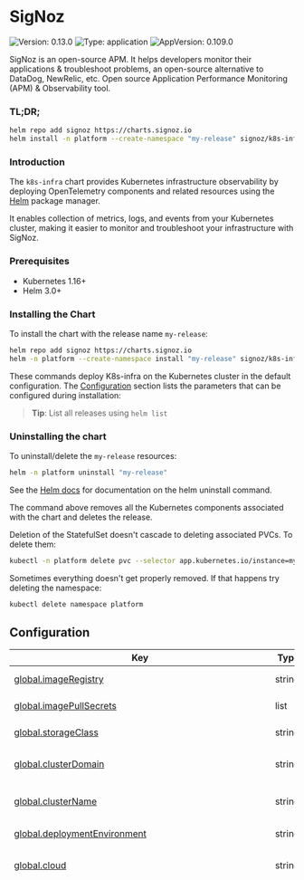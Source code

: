 
# SigNoz

![Version: 0.13.0](https://img.shields.io/badge/Version-0.13.0-informational?style=flat-square) ![Type: application](https://img.shields.io/badge/Type-application-informational?style=flat-square) ![AppVersion: 0.109.0](https://img.shields.io/badge/AppVersion-0.109.0-informational?style=flat-square)

SigNoz is an open-source APM. It helps developers monitor their applications & troubleshoot problems,
an open-source alternative to DataDog, NewRelic, etc. Open source Application Performance Monitoring (APM)
& Observability tool.

### TL;DR;

```sh
helm repo add signoz https://charts.signoz.io
helm install -n platform --create-namespace "my-release" signoz/k8s-infra
```

### Introduction

The `k8s-infra` chart provides Kubernetes infrastructure observability by deploying OpenTelemetry components and related resources using the [Helm](https://helm.sh) package manager.

It enables collection of metrics, logs, and events from your Kubernetes cluster, making it easier to monitor and troubleshoot your infrastructure with SigNoz.

### Prerequisites

- Kubernetes 1.16+
- Helm 3.0+

### Installing the Chart

To install the chart with the release name `my-release`:

```bash
helm repo add signoz https://charts.signoz.io
helm -n platform --create-namespace install "my-release" signoz/k8s-infra
```

These commands deploy K8s-infra on the Kubernetes cluster in the default configuration.
The [Configuration](#configuration) section lists the parameters that can be configured during installation:

> **Tip**: List all releases using `helm list`

### Uninstalling the chart

To uninstall/delete the `my-release` resources:

```bash
helm -n platform uninstall "my-release"
```

See the [Helm docs](https://helm.sh/docs/helm/helm_uninstall/) for documentation on the helm uninstall command.

The command above removes all the Kubernetes components associated
with the chart and deletes the release.

Deletion of the StatefulSet doesn't cascade to deleting associated PVCs. To delete them:

```bash
kubectl -n platform delete pvc --selector app.kubernetes.io/instance=my-release
```

Sometimes everything doesn't get properly removed. If that happens try deleting the namespace:

```bash
kubectl delete namespace platform
```

<h2> Configuration </h2>

<table height="400px" >
	<thead>
		<th>Key</th>
		<th>Type</th>
		<th>Default</th>
		<th>Description</th>
	</thead>
	<tbody>
		<tr>
			<td id="global--imageRegistry"><a href="./values.yaml#L4">global.imageRegistry</a></td>
			<td>string</td>
			<td>
				<div style="max-width: 300px;">
<pre lang="json">
null
</pre>
</div>
			</td>
			<td>Overrides the Docker registry globally for all images</td>
		</tr>
		<tr>
			<td id="global--imagePullSecrets"><a href="./values.yaml#L6">global.imagePullSecrets</a></td>
			<td>list</td>
			<td>
				<div style="max-width: 300px;">
<pre lang="json">
[]
</pre>
</div>
			</td>
			<td>Global Image Pull Secrets</td>
		</tr>
		<tr>
			<td id="global--storageClass"><a href="./values.yaml#L8">global.storageClass</a></td>
			<td>string</td>
			<td>
				<div style="max-width: 300px;">
<pre lang="json">
null
</pre>
</div>
			</td>
			<td>Overrides the storage class for all PVC with persistence enabled.</td>
		</tr>
		<tr>
			<td id="global--clusterDomain"><a href="./values.yaml#L11">global.clusterDomain</a></td>
			<td>string</td>
			<td>
				<div style="max-width: 300px;">
<pre lang="json">
"cluster.local"
</pre>
</div>
			</td>
			<td>Kubernetes cluster domain It is used only when components are installed in different namespace</td>
		</tr>
		<tr>
			<td id="global--clusterName"><a href="./values.yaml#L14">global.clusterName</a></td>
			<td>string</td>
			<td>
				<div style="max-width: 300px;">
<pre lang="json">
""
</pre>
</div>
			</td>
			<td>Kubernetes cluster name It is used to attached to telemetry data via resource detection processor</td>
		</tr>
		<tr>
			<td id="global--deploymentEnvironment"><a href="./values.yaml#L16">global.deploymentEnvironment</a></td>
			<td>string</td>
			<td>
				<div style="max-width: 300px;">
<pre lang="json">
""
</pre>
</div>
			</td>
			<td>Deployment environment to be attached to telemetry data</td>
		</tr>
		<tr>
			<td id="global--cloud"><a href="./values.yaml#L19">global.cloud</a></td>
			<td>string</td>
			<td>
				<div style="max-width: 300px;">
<pre lang="json">
"other"
</pre>
</div>
			</td>
			<td>Kubernetes cluster cloud provider along with distribution if any. example: `aws`, `azure`, `gcp`, `gcp/autogke`, `azure`, and `other`</td>
		</tr>
		<tr>
			<td id="nameOverride"><a href="./values.yaml#L22">nameOverride</a></td>
			<td>string</td>
			<td>
				<div style="max-width: 300px;">
<pre lang="json">
""
</pre>
</div>
			</td>
			<td>K8s infra chart name override</td>
		</tr>
		<tr>
			<td id="fullnameOverride"><a href="./values.yaml#L25">fullnameOverride</a></td>
			<td>string</td>
			<td>
				<div style="max-width: 300px;">
<pre lang="json">
""
</pre>
</div>
			</td>
			<td>K8s infra chart full name override</td>
		</tr>
		<tr>
			<td id="enabled"><a href="./values.yaml#L28">enabled</a></td>
			<td>bool</td>
			<td>
				<div style="max-width: 300px;">
<pre lang="json">
true
</pre>
</div>
			</td>
			<td>Whether to enable K8s infra chart</td>
		</tr>
		<tr>
			<td id="clusterName"><a href="./values.yaml#L31">clusterName</a></td>
			<td>string</td>
			<td>
				<div style="max-width: 300px;">
<pre lang="json">
""
</pre>
</div>
			</td>
			<td>Name of the K8s cluster. Used by OtelCollectors to attach in telemetry data.</td>
		</tr>
		<tr>
			<td id="otelCollectorEndpoint"><a href="./values.yaml#L38">otelCollectorEndpoint</a></td>
			<td>string</td>
			<td>
				<div style="max-width: 300px;">
<pre lang="json">
null
</pre>
</div>
			</td>
			<td>Endpoint/IP Address of the SigNoz or any other OpenTelemetry backend. Set it to `ingest.signoz.io:4317` for SigNoz SaaS.  If set to null and the chart is installed as dependency, it will attempt to autogenerate the endpoint of SigNoz OtelCollector.</td>
		</tr>
		<tr>
			<td id="otelInsecure"><a href="./values.yaml#L42">otelInsecure</a></td>
			<td>bool</td>
			<td>
				<div style="max-width: 300px;">
<pre lang="json">
true
</pre>
</div>
			</td>
			<td>Whether the OTLP endpoint is insecure. Set this to false, in case of secure OTLP endpoint.</td>
		</tr>
		<tr>
			<td id="insecureSkipVerify"><a href="./values.yaml#L45">insecureSkipVerify</a></td>
			<td>bool</td>
			<td>
				<div style="max-width: 300px;">
<pre lang="json">
false
</pre>
</div>
			</td>
			<td>Whether to skip verifying the certificate.</td>
		</tr>
		<tr>
			<td id="signozApiKey"><a href="./values.yaml#L48">signozApiKey</a></td>
			<td>string</td>
			<td>
				<div style="max-width: 300px;">
<pre lang="json">
""
</pre>
</div>
			</td>
			<td>API key of SigNoz SaaS</td>
		</tr>
		<tr>
			<td id="apiKeyExistingSecretName"><a href="./values.yaml#L50">apiKeyExistingSecretName</a></td>
			<td>string</td>
			<td>
				<div style="max-width: 300px;">
<pre lang="json">
""
</pre>
</div>
			</td>
			<td>Existing secret name to be used for API key.</td>
		</tr>
		<tr>
			<td id="apiKeyExistingSecretKey"><a href="./values.yaml#L52">apiKeyExistingSecretKey</a></td>
			<td>string</td>
			<td>
				<div style="max-width: 300px;">
<pre lang="json">
""
</pre>
</div>
			</td>
			<td>Existing secret key to be used for API key.</td>
		</tr>
		<tr>
			<td id="otelTlsSecrets--enabled"><a href="./values.yaml#L57">otelTlsSecrets.enabled</a></td>
			<td>bool</td>
			<td>
				<div style="max-width: 300px;">
<pre lang="json">
false
</pre>
</div>
			</td>
			<td>Whether to enable OpenTelemetry OTLP secrets</td>
		</tr>
		<tr>
			<td id="otelTlsSecrets--path"><a href="./values.yaml#L60">otelTlsSecrets.path</a></td>
			<td>string</td>
			<td>
				<div style="max-width: 300px;">
<pre lang="json">
"/secrets"
</pre>
</div>
			</td>
			<td>Path for the secrets volume</td>
		</tr>
		<tr>
			<td id="otelTlsSecrets--existingSecretName"><a href="./values.yaml#L64">otelTlsSecrets.existingSecretName</a></td>
			<td>string</td>
			<td>
				<div style="max-width: 300px;">
<pre lang="json">
null
</pre>
</div>
			</td>
			<td>Name of the existing secret with TLS certificate, key and CA to be used. Files in the secret must be named `cert.pem`, `key.pem` and `ca.pem`.</td>
		</tr>
		<tr>
			<td id="otelTlsSecrets--certificate"><a href="./values.yaml#L67">otelTlsSecrets.certificate</a></td>
			<td>string</td>
			<td>
				<div style="max-width: 300px;">
<pre lang="json">
"\u003cINCLUDE_CERTIFICATE_HERE\u003e\n"
</pre>
</div>
			</td>
			<td>TLS certificate to be included in the secret</td>
		</tr>
		<tr>
			<td id="otelTlsSecrets--key"><a href="./values.yaml#L71">otelTlsSecrets.key</a></td>
			<td>string</td>
			<td>
				<div style="max-width: 300px;">
<pre lang="json">
"\u003cINCLUDE_PRIVATE_KEY_HERE\u003e\n"
</pre>
</div>
			</td>
			<td>TLS private key to be included in the secret</td>
		</tr>
		<tr>
			<td id="otelTlsSecrets--ca"><a href="./values.yaml#L75">otelTlsSecrets.ca</a></td>
			<td>string</td>
			<td>
				<div style="max-width: 300px;">
<pre lang="json">
""
</pre>
</div>
			</td>
			<td>TLS certificate authority (CA) certificate to be included in the secret</td>
		</tr>
		<tr>
			<td id="namespace"><a href="./values.yaml#L79">namespace</a></td>
			<td>string</td>
			<td>
				<div style="max-width: 300px;">
<pre lang="json">
""
</pre>
</div>
			</td>
			<td>Which namespace to install k8s-infra components. By default installed to the namespace same as the chart.</td>
		</tr>
		<tr>
			<td id="presets"><a href="./values.yaml#L82">presets</a></td>
			<td>object</td>
			<td>
				<div style="max-width: 300px;">
<pre lang="json">
{
  "clusterMetrics": {
    "allocatableTypesToReport": [
      "cpu",
      "memory"
    ],
    "collectionInterval": "30s",
    "enabled": true,
    "metrics": {
      "k8s.node.condition": {
        "enabled": true
      },
      "k8s.pod.status_reason": {
        "enabled": true
      }
    },
    "nodeConditionsToReport": [
      "Ready",
      "MemoryPressure",
      "DiskPressure",
      "PIDPressure",
      "NetworkUnavailable"
    ],
    "resourceAttributes": {
      "container.runtime": {
        "enabled": true
      },
      "container.runtime.version": {
        "enabled": true
      },
      "k8s.container.status.last_terminated_reason": {
        "enabled": true
      },
      "k8s.kubelet.version": {
        "enabled": true
      },
      "k8s.pod.qos_class": {
        "enabled": true
      }
    }
  },
  "hostMetrics": {
    "collectionInterval": "30s",
    "enabled": true,
    "scrapers": {
      "cpu": {},
      "disk": {
        "exclude": {
          "devices": [
            "^ram\\d+$",
            "^zram\\d+$",
            "^loop\\d+$",
            "^fd\\d+$",
            "^hd[a-z]\\d+$",
            "^sd[a-z]\\d+$",
            "^vd[a-z]\\d+$",
            "^xvd[a-z]\\d+$",
            "^nvme\\d+n\\d+p\\d+$"
          ],
          "match_type": "regexp"
        }
      },
      "filesystem": {
        "exclude_fs_types": {
          "fs_types": [
            "autofs",
            "binfmt_misc",
            "bpf",
            "cgroup2?",
            "configfs",
            "debugfs",
            "devpts",
            "devtmpfs",
            "fusectl",
            "hugetlbfs",
            "iso9660",
            "mqueue",
            "nsfs",
            "overlay",
            "proc",
            "procfs",
            "pstore",
            "rpc_pipefs",
            "securityfs",
            "selinuxfs",
            "squashfs",
            "sysfs",
            "tracefs"
          ],
          "match_type": "strict"
        },
        "exclude_mount_points": {
          "match_type": "regexp",
          "mount_points": [
            "/dev/*",
            "/proc/*",
            "/sys/*",
            "/run/credentials/*",
            "/run/k3s/containerd/*",
            "/var/lib/docker/*",
            "/var/lib/containers/storage/*",
            "/var/lib/kubelet/*",
            "/snap/*"
          ]
        }
      },
      "load": {},
      "memory": {},
      "network": {
        "exclude": {
          "interfaces": [
            "^veth.*$",
            "^docker.*$",
            "^br-.*$",
            "^flannel.*$",
            "^cali.*$",
            "^cbr.*$",
            "^cni.*$",
            "^dummy.*$",
            "^tailscale.*$",
            "^lo$"
          ],
          "match_type": "regexp"
        }
      }
    }
  },
  "k8sEvents": {
    "authType": "serviceAccount",
    "enabled": true,
    "namespaces": []
  },
  "kubeletMetrics": {
    "authType": "serviceAccount",
    "collectionInterval": "30s",
    "enabled": true,
    "endpoint": "${env:K8S_HOST_IP}:10250",
    "extraMetadataLabels": [
      "container.id",
      "k8s.volume.type"
    ],
    "insecureSkipVerify": true,
    "metricGroups": [
      "container",
      "pod",
      "node",
      "volume"
    ],
    "metrics": {
      "container.cpu.usage": {
        "enabled": true
      },
      "container.uptime": {
        "enabled": true
      },
      "k8s.container.cpu_limit_utilization": {
        "enabled": true
      },
      "k8s.container.cpu_request_utilization": {
        "enabled": true
      },
      "k8s.container.memory_limit_utilization": {
        "enabled": true
      },
      "k8s.container.memory_request_utilization": {
        "enabled": true
      },
      "k8s.node.cpu.usage": {
        "enabled": true
      },
      "k8s.node.uptime": {
        "enabled": true
      },
      "k8s.pod.cpu.usage": {
        "enabled": true
      },
      "k8s.pod.cpu_limit_utilization": {
        "enabled": true
      },
      "k8s.pod.cpu_request_utilization": {
        "enabled": true
      },
      "k8s.pod.memory_limit_utilization": {
        "enabled": true
      },
      "k8s.pod.memory_request_utilization": {
        "enabled": true
      },
      "k8s.pod.uptime": {
        "enabled": true
      }
    }
  },
  "kubernetesAttributes": {
    "enabled": true,
    "extractAnnotations": [],
    "extractLabels": [],
    "extractMetadatas": [
      "k8s.namespace.name",
      "k8s.deployment.name",
      "k8s.statefulset.name",
      "k8s.daemonset.name",
      "k8s.cronjob.name",
      "k8s.job.name",
      "k8s.node.name",
      "k8s.node.uid",
      "k8s.pod.name",
      "k8s.pod.uid",
      "k8s.pod.start_time"
    ],
    "filter": {
      "node_from_env_var": "K8S_NODE_NAME"
    },
    "passthrough": false,
    "podAssociation": [
      {
        "sources": [
          {
            "from": "resource_attribute",
            "name": "k8s.pod.ip"
          }
        ]
      },
      {
        "sources": [
          {
            "from": "resource_attribute",
            "name": "k8s.pod.uid"
          }
        ]
      },
      {
        "sources": [
          {
            "from": "connection"
          }
        ]
      }
    ]
  },
  "loggingExporter": {
    "enabled": false,
    "samplingInitial": 2,
    "samplingThereafter": 500,
    "verbosity": "basic"
  },
  "logsCollection": {
    "blacklist": {
      "additionalExclude": [],
      "containers": [],
      "enabled": true,
      "namespaces": [
        "kube-system"
      ],
      "pods": [
        "hotrod",
        "locust"
      ],
      "signozLogs": true
    },
    "enabled": true,
    "include": [
      "/var/log/pods/*/*/*.log"
    ],
    "includeFileName": false,
    "includeFilePath": true,
    "operators": [
      {
        "id": "container-parser",
        "type": "container"
      }
    ],
    "startAt": "end",
    "whitelist": {
      "additionalInclude": [],
      "containers": [],
      "enabled": false,
      "namespaces": [],
      "pods": [],
      "signozLogs": true
    }
  },
  "otlpExporter": {
    "enabled": true
  },
  "prometheus": {
    "annotationsPrefix": "signoz.io",
    "enabled": false,
    "includeContainerName": false,
    "includePodLabel": false,
    "namespaceScoped": false,
    "namespaces": [],
    "scrapeInterval": "60s"
  },
  "resourceDetection": {
    "enabled": true,
    "envResourceAttributes": "",
    "override": false,
    "timeout": "2s"
  },
  "selfTelemetry": {
    "apiKeyExistingSecretKey": "",
    "apiKeyExistingSecretName": "",
    "endpoint": "",
    "insecure": true,
    "insecureSkipVerify": true,
    "logs": {
      "enabled": false
    },
    "metrics": {
      "enabled": false
    },
    "signozApiKey": "",
    "traces": {
      "enabled": false
    }
  }
}
</pre>
</div>
			</td>
			<td>Presets to easily set up OtelCollector configurations.</td>
		</tr>
		<tr>
			<td id="presets--selfTelemetry--signozApiKey"><a href="./values.yaml#L101">presets.selfTelemetry.signozApiKey</a></td>
			<td>string</td>
			<td>
				<div style="max-width: 300px;">
<pre lang="json">
""
</pre>
</div>
			</td>
			<td>API key of SigNoz SaaS</td>
		</tr>
		<tr>
			<td id="presets--selfTelemetry--apiKeyExistingSecretName"><a href="./values.yaml#L103">presets.selfTelemetry.apiKeyExistingSecretName</a></td>
			<td>string</td>
			<td>
				<div style="max-width: 300px;">
<pre lang="json">
""
</pre>
</div>
			</td>
			<td>Existing secret name to be used for API key.</td>
		</tr>
		<tr>
			<td id="presets--selfTelemetry--apiKeyExistingSecretKey"><a href="./values.yaml#L105">presets.selfTelemetry.apiKeyExistingSecretKey</a></td>
			<td>string</td>
			<td>
				<div style="max-width: 300px;">
<pre lang="json">
""
</pre>
</div>
			</td>
			<td>Existing secret key to be used for API key.</td>
		</tr>
		<tr>
			<td id="presets--kubernetesAttributes--passthrough"><a href="./values.yaml#L267">presets.kubernetesAttributes.passthrough</a></td>
			<td>bool</td>
			<td>
				<div style="max-width: 300px;">
<pre lang="json">
false
</pre>
</div>
			</td>
			<td>Whether to detect the IP address of agents and add it as an attribute to all telemetry resources. If set to true, Agents will not make any k8s API calls, do any discovery of pods or extract any metadata.</td>
		</tr>
		<tr>
			<td id="presets--kubernetesAttributes--filter"><a href="./values.yaml#L270">presets.kubernetesAttributes.filter</a></td>
			<td>object</td>
			<td>
				<div style="max-width: 300px;">
<pre lang="json">
{
  "node_from_env_var": "K8S_NODE_NAME"
}
</pre>
</div>
			</td>
			<td>Filters can be used to limit each OpenTelemetry agent to query pods based on specific selector to only dramatically reducing resource requirements for very large clusters.</td>
		</tr>
		<tr>
			<td id="presets--kubernetesAttributes--filter--node_from_env_var"><a href="./values.yaml#L272">presets.kubernetesAttributes.filter.node_from_env_var</a></td>
			<td>string</td>
			<td>
				<div style="max-width: 300px;">
<pre lang="json">
"K8S_NODE_NAME"
</pre>
</div>
			</td>
			<td>Restrict each OpenTelemetry agent to query pods running on the same node</td>
		</tr>
		<tr>
			<td id="presets--kubernetesAttributes--podAssociation"><a href="./values.yaml#L275">presets.kubernetesAttributes.podAssociation</a></td>
			<td>list</td>
			<td>
				<div style="max-width: 300px;">
<pre lang="json">
[
  {
    "sources": [
      {
        "from": "resource_attribute",
        "name": "k8s.pod.ip"
      }
    ]
  },
  {
    "sources": [
      {
        "from": "resource_attribute",
        "name": "k8s.pod.uid"
      }
    ]
  },
  {
    "sources": [
      {
        "from": "connection"
      }
    ]
  }
]
</pre>
</div>
			</td>
			<td>Pod Association section allows to define rules for tagging spans, metrics, and logs with Pod metadata.</td>
		</tr>
		<tr>
			<td id="presets--kubernetesAttributes--extractMetadatas"><a href="./values.yaml#L285">presets.kubernetesAttributes.extractMetadatas</a></td>
			<td>list</td>
			<td>
				<div style="max-width: 300px;">
<pre lang="json">
[
  "k8s.namespace.name",
  "k8s.deployment.name",
  "k8s.statefulset.name",
  "k8s.daemonset.name",
  "k8s.cronjob.name",
  "k8s.job.name",
  "k8s.node.name",
  "k8s.node.uid",
  "k8s.pod.name",
  "k8s.pod.uid",
  "k8s.pod.start_time"
]
</pre>
</div>
			</td>
			<td>Which pod/namespace metadata to extract from a list of default metadata fields.</td>
		</tr>
		<tr>
			<td id="presets--kubernetesAttributes--extractLabels"><a href="./values.yaml#L298">presets.kubernetesAttributes.extractLabels</a></td>
			<td>list</td>
			<td>
				<div style="max-width: 300px;">
<pre lang="json">
[]
</pre>
</div>
			</td>
			<td>Which labels to extract from a list of metadata fields.</td>
		</tr>
		<tr>
			<td id="presets--kubernetesAttributes--extractAnnotations"><a href="./values.yaml#L300">presets.kubernetesAttributes.extractAnnotations</a></td>
			<td>list</td>
			<td>
				<div style="max-width: 300px;">
<pre lang="json">
[]
</pre>
</div>
			</td>
			<td>Which annotations to extract from a list of metadata fields.</td>
		</tr>
		<tr>
			<td id="presets--prometheus--enabled"><a href="./values.yaml#L333">presets.prometheus.enabled</a></td>
			<td>bool</td>
			<td>
				<div style="max-width: 300px;">
<pre lang="json">
false
</pre>
</div>
			</td>
			<td>Whether to enable metrics scraping using pod annotation</td>
		</tr>
		<tr>
			<td id="presets--prometheus--annotationsPrefix"><a href="./values.yaml#L335">presets.prometheus.annotationsPrefix</a></td>
			<td>string</td>
			<td>
				<div style="max-width: 300px;">
<pre lang="json">
"signoz.io"
</pre>
</div>
			</td>
			<td>Prefix for the pod annotations to be used for metrics scraping</td>
		</tr>
		<tr>
			<td id="presets--prometheus--scrapeInterval"><a href="./values.yaml#L337">presets.prometheus.scrapeInterval</a></td>
			<td>string</td>
			<td>
				<div style="max-width: 300px;">
<pre lang="json">
"60s"
</pre>
</div>
			</td>
			<td>How often to scrape metrics</td>
		</tr>
		<tr>
			<td id="presets--prometheus--namespaceScoped"><a href="./values.yaml#L339">presets.prometheus.namespaceScoped</a></td>
			<td>bool</td>
			<td>
				<div style="max-width: 300px;">
<pre lang="json">
false
</pre>
</div>
			</td>
			<td>Whether to only scrape metrics from pods in the same namespace</td>
		</tr>
		<tr>
			<td id="presets--prometheus--namespaces"><a href="./values.yaml#L341">presets.prometheus.namespaces</a></td>
			<td>list</td>
			<td>
				<div style="max-width: 300px;">
<pre lang="json">
[]
</pre>
</div>
			</td>
			<td>If set, only scrape metrics from pods in the specified namespaces</td>
		</tr>
		<tr>
			<td id="presets--prometheus--includePodLabel"><a href="./values.yaml#L344">presets.prometheus.includePodLabel</a></td>
			<td>bool</td>
			<td>
				<div style="max-width: 300px;">
<pre lang="json">
false
</pre>
</div>
			</td>
			<td>This will include all pod labels in the metrics, could potentially cause performance issues with large number of pods with many labels</td>
		</tr>
		<tr>
			<td id="presets--prometheus--includeContainerName"><a href="./values.yaml#L348">presets.prometheus.includeContainerName</a></td>
			<td>bool</td>
			<td>
				<div style="max-width: 300px;">
<pre lang="json">
false
</pre>
</div>
			</td>
			<td>This is not recommended in case of multiple containers or init containers in a pod Since it will create multiple timeseries for the same pod metrics with different container names containers with `-init` suffix in the name will be ignored</td>
		</tr>
		<tr>
			<td id="presets--k8sEvents--namespaces"><a href="./values.yaml#L359">presets.k8sEvents.namespaces</a></td>
			<td>list</td>
			<td>
				<div style="max-width: 300px;">
<pre lang="json">
[]
</pre>
</div>
			</td>
			<td>List of namespaces to watch for events. all namespaces by default</td>
		</tr>
		<tr>
			<td id="otelAgent--enabled"><a href="./values.yaml#L363">otelAgent.enabled</a></td>
			<td>bool</td>
			<td>
				<div style="max-width: 300px;">
<pre lang="json">
true
</pre>
</div>
			</td>
			<td></td>
		</tr>
		<tr>
			<td id="otelAgent--name"><a href="./values.yaml#L364">otelAgent.name</a></td>
			<td>string</td>
			<td>
				<div style="max-width: 300px;">
<pre lang="json">
"otel-agent"
</pre>
</div>
			</td>
			<td></td>
		</tr>
		<tr>
			<td id="otelAgent--image--registry"><a href="./values.yaml#L366">otelAgent.image.registry</a></td>
			<td>string</td>
			<td>
				<div style="max-width: 300px;">
<pre lang="json">
"docker.io"
</pre>
</div>
			</td>
			<td></td>
		</tr>
		<tr>
			<td id="otelAgent--image--repository"><a href="./values.yaml#L367">otelAgent.image.repository</a></td>
			<td>string</td>
			<td>
				<div style="max-width: 300px;">
<pre lang="json">
"otel/opentelemetry-collector-contrib"
</pre>
</div>
			</td>
			<td></td>
		</tr>
		<tr>
			<td id="otelAgent--image--tag"><a href="./values.yaml#L368">otelAgent.image.tag</a></td>
			<td>string</td>
			<td>
				<div style="max-width: 300px;">
<pre lang="json">
"0.109.0"
</pre>
</div>
			</td>
			<td></td>
		</tr>
		<tr>
			<td id="otelAgent--image--pullPolicy"><a href="./values.yaml#L369">otelAgent.image.pullPolicy</a></td>
			<td>string</td>
			<td>
				<div style="max-width: 300px;">
<pre lang="json">
"IfNotPresent"
</pre>
</div>
			</td>
			<td></td>
		</tr>
		<tr>
			<td id="otelAgent--imagePullSecrets"><a href="./values.yaml#L373">otelAgent.imagePullSecrets</a></td>
			<td>list</td>
			<td>
				<div style="max-width: 300px;">
<pre lang="json">
[]
</pre>
</div>
			</td>
			<td>Image Registry Secret Names for OtelAgent. If global.imagePullSecrets is set as well, it will merged.</td>
		</tr>
		<tr>
			<td id="otelAgent--command--name"><a href="./values.yaml#L379">otelAgent.command.name</a></td>
			<td>string</td>
			<td>
				<div style="max-width: 300px;">
<pre lang="json">
"/otelcol-contrib"
</pre>
</div>
			</td>
			<td>OtelAgent command name</td>
		</tr>
		<tr>
			<td id="otelAgent--command--extraArgs"><a href="./values.yaml#L381">otelAgent.command.extraArgs</a></td>
			<td>list</td>
			<td>
				<div style="max-width: 300px;">
<pre lang="json">
[]
</pre>
</div>
			</td>
			<td>OtelAgent command extra arguments</td>
		</tr>
		<tr>
			<td id="otelAgent--configMap--create"><a href="./values.yaml#L385">otelAgent.configMap.create</a></td>
			<td>bool</td>
			<td>
				<div style="max-width: 300px;">
<pre lang="json">
true
</pre>
</div>
			</td>
			<td>Specifies whether a configMap should be created (true by default)</td>
		</tr>
		<tr>
			<td id="otelAgent--service--annotations"><a href="./values.yaml#L390">otelAgent.service.annotations</a></td>
			<td>object</td>
			<td>
				<div style="max-width: 300px;">
<pre lang="json">
{}
</pre>
</div>
			</td>
			<td>Annotations to use by service associated to OtelAgent</td>
		</tr>
		<tr>
			<td id="otelAgent--service--type"><a href="./values.yaml#L392">otelAgent.service.type</a></td>
			<td>string</td>
			<td>
				<div style="max-width: 300px;">
<pre lang="json">
"ClusterIP"
</pre>
</div>
			</td>
			<td>Service Type: LoadBalancer (allows external access) or NodePort (more secure, no extra cost)</td>
		</tr>
		<tr>
			<td id="otelAgent--service--internalTrafficPolicy"><a href="./values.yaml#L395">otelAgent.service.internalTrafficPolicy</a></td>
			<td>string</td>
			<td>
				<div style="max-width: 300px;">
<pre lang="json">
"Local"
</pre>
</div>
			</td>
			<td></td>
		</tr>
		<tr>
			<td id="otelAgent--serviceAccount--create"><a href="./values.yaml#L399">otelAgent.serviceAccount.create</a></td>
			<td>bool</td>
			<td>
				<div style="max-width: 300px;">
<pre lang="json">
true
</pre>
</div>
			</td>
			<td></td>
		</tr>
		<tr>
			<td id="otelAgent--serviceAccount--annotations"><a href="./values.yaml#L401">otelAgent.serviceAccount.annotations</a></td>
			<td>object</td>
			<td>
				<div style="max-width: 300px;">
<pre lang="json">
{}
</pre>
</div>
			</td>
			<td></td>
		</tr>
		<tr>
			<td id="otelAgent--serviceAccount--name"><a href="./values.yaml#L404">otelAgent.serviceAccount.name</a></td>
			<td>string</td>
			<td>
				<div style="max-width: 300px;">
<pre lang="json">
null
</pre>
</div>
			</td>
			<td></td>
		</tr>
		<tr>
			<td id="otelAgent--annotations"><a href="./values.yaml#L407">otelAgent.annotations</a></td>
			<td>object</td>
			<td>
				<div style="max-width: 300px;">
<pre lang="json">
{}
</pre>
</div>
			</td>
			<td>OtelAgent daemonset annotation.</td>
		</tr>
		<tr>
			<td id="otelAgent--podAnnotations"><a href="./values.yaml#L409">otelAgent.podAnnotations</a></td>
			<td>object</td>
			<td>
				<div style="max-width: 300px;">
<pre lang="json">
{}
</pre>
</div>
			</td>
			<td>OtelAgent pod(s) annotation.</td>
		</tr>
		<tr>
			<td id="otelAgent--additionalEnvs"><a href="./values.yaml#L415">otelAgent.additionalEnvs</a></td>
			<td>object</td>
			<td>
				<div style="max-width: 300px;">
<pre lang="json">
{}
</pre>
</div>
			</td>
			<td>Additional environments to set for OtelAgent</td>
		</tr>
		<tr>
			<td id="otelAgent--minReadySeconds"><a href="./values.yaml#L434">otelAgent.minReadySeconds</a></td>
			<td>int</td>
			<td>
				<div style="max-width: 300px;">
<pre lang="json">
5
</pre>
</div>
			</td>
			<td>Minimum number of seconds for which a newly created Pod should be ready without any of its containers crashing, for it to be considered available.</td>
		</tr>
		<tr>
			<td id="otelAgent--clusterRole--create"><a href="./values.yaml#L439">otelAgent.clusterRole.create</a></td>
			<td>bool</td>
			<td>
				<div style="max-width: 300px;">
<pre lang="json">
true
</pre>
</div>
			</td>
			<td>Specifies whether a clusterRole should be created</td>
		</tr>
		<tr>
			<td id="otelAgent--clusterRole--annotations"><a href="./values.yaml#L441">otelAgent.clusterRole.annotations</a></td>
			<td>object</td>
			<td>
				<div style="max-width: 300px;">
<pre lang="json">
{}
</pre>
</div>
			</td>
			<td>Annotations to add to the clusterRole</td>
		</tr>
		<tr>
			<td id="otelAgent--clusterRole--name"><a href="./values.yaml#L444">otelAgent.clusterRole.name</a></td>
			<td>string</td>
			<td>
				<div style="max-width: 300px;">
<pre lang="json">
""
</pre>
</div>
			</td>
			<td>The name of the clusterRole to use. If not set and create is true, a name is generated using the fullname template</td>
		</tr>
		<tr>
			<td id="otelAgent--clusterRole--rules"><a href="./values.yaml#L448">otelAgent.clusterRole.rules</a></td>
			<td>list</td>
			<td>
				<div style="max-width: 300px;">
<pre lang="">
See `values.yaml` for defaults
</pre>
</div>
			</td>
			<td>A set of rules as documented here. ref: https://kubernetes.io/docs/reference/access-authn-authz/rbac/</td>
		</tr>
		<tr>
			<td id="otelAgent--clusterRole--clusterRoleBinding--annotations"><a href="./values.yaml#L480">otelAgent.clusterRole.clusterRoleBinding.annotations</a></td>
			<td>object</td>
			<td>
				<div style="max-width: 300px;">
<pre lang="json">
{}
</pre>
</div>
			</td>
			<td></td>
		</tr>
		<tr>
			<td id="otelAgent--clusterRole--clusterRoleBinding--name"><a href="./values.yaml#L483">otelAgent.clusterRole.clusterRoleBinding.name</a></td>
			<td>string</td>
			<td>
				<div style="max-width: 300px;">
<pre lang="json">
""
</pre>
</div>
			</td>
			<td></td>
		</tr>
		<tr>
			<td id="otelAgent--ports--otlp--enabled"><a href="./values.yaml#L489">otelAgent.ports.otlp.enabled</a></td>
			<td>bool</td>
			<td>
				<div style="max-width: 300px;">
<pre lang="json">
true
</pre>
</div>
			</td>
			<td>Whether to enable service port for OTLP gRPC</td>
		</tr>
		<tr>
			<td id="otelAgent--ports--otlp--containerPort"><a href="./values.yaml#L491">otelAgent.ports.otlp.containerPort</a></td>
			<td>int</td>
			<td>
				<div style="max-width: 300px;">
<pre lang="json">
4317
</pre>
</div>
			</td>
			<td>Container port for OTLP gRPC</td>
		</tr>
		<tr>
			<td id="otelAgent--ports--otlp--servicePort"><a href="./values.yaml#L493">otelAgent.ports.otlp.servicePort</a></td>
			<td>int</td>
			<td>
				<div style="max-width: 300px;">
<pre lang="json">
4317
</pre>
</div>
			</td>
			<td>Service port for OTLP gRPC</td>
		</tr>
		<tr>
			<td id="otelAgent--ports--otlp--nodePort"><a href="./values.yaml#L495">otelAgent.ports.otlp.nodePort</a></td>
			<td>string</td>
			<td>
				<div style="max-width: 300px;">
<pre lang="json">
""
</pre>
</div>
			</td>
			<td>Node port for OTLP gRPC</td>
		</tr>
		<tr>
			<td id="otelAgent--ports--otlp--hostPort"><a href="./values.yaml#L497">otelAgent.ports.otlp.hostPort</a></td>
			<td>int</td>
			<td>
				<div style="max-width: 300px;">
<pre lang="json">
4317
</pre>
</div>
			</td>
			<td>Host port for OTLP gRPC</td>
		</tr>
		<tr>
			<td id="otelAgent--ports--otlp--protocol"><a href="./values.yaml#L499">otelAgent.ports.otlp.protocol</a></td>
			<td>string</td>
			<td>
				<div style="max-width: 300px;">
<pre lang="json">
"TCP"
</pre>
</div>
			</td>
			<td>Protocol to use for OTLP gRPC</td>
		</tr>
		<tr>
			<td id="otelAgent--ports--otlp-http--enabled"><a href="./values.yaml#L502">otelAgent.ports.otlp-http.enabled</a></td>
			<td>bool</td>
			<td>
				<div style="max-width: 300px;">
<pre lang="json">
true
</pre>
</div>
			</td>
			<td>Whether to enable service port for OTLP HTTP</td>
		</tr>
		<tr>
			<td id="otelAgent--ports--otlp-http--containerPort"><a href="./values.yaml#L504">otelAgent.ports.otlp-http.containerPort</a></td>
			<td>int</td>
			<td>
				<div style="max-width: 300px;">
<pre lang="json">
4318
</pre>
</div>
			</td>
			<td>Container port for OTLP HTTP</td>
		</tr>
		<tr>
			<td id="otelAgent--ports--otlp-http--servicePort"><a href="./values.yaml#L506">otelAgent.ports.otlp-http.servicePort</a></td>
			<td>int</td>
			<td>
				<div style="max-width: 300px;">
<pre lang="json">
4318
</pre>
</div>
			</td>
			<td>Service port for OTLP HTTP</td>
		</tr>
		<tr>
			<td id="otelAgent--ports--otlp-http--nodePort"><a href="./values.yaml#L508">otelAgent.ports.otlp-http.nodePort</a></td>
			<td>string</td>
			<td>
				<div style="max-width: 300px;">
<pre lang="json">
""
</pre>
</div>
			</td>
			<td>Node port for OTLP HTTP</td>
		</tr>
		<tr>
			<td id="otelAgent--ports--otlp-http--hostPort"><a href="./values.yaml#L510">otelAgent.ports.otlp-http.hostPort</a></td>
			<td>int</td>
			<td>
				<div style="max-width: 300px;">
<pre lang="json">
4318
</pre>
</div>
			</td>
			<td>Host port for OTLP HTTP</td>
		</tr>
		<tr>
			<td id="otelAgent--ports--otlp-http--protocol"><a href="./values.yaml#L512">otelAgent.ports.otlp-http.protocol</a></td>
			<td>string</td>
			<td>
				<div style="max-width: 300px;">
<pre lang="json">
"TCP"
</pre>
</div>
			</td>
			<td>Protocol to use for OTLP HTTP</td>
		</tr>
		<tr>
			<td id="otelAgent--ports--zipkin--enabled"><a href="./values.yaml#L515">otelAgent.ports.zipkin.enabled</a></td>
			<td>bool</td>
			<td>
				<div style="max-width: 300px;">
<pre lang="json">
false
</pre>
</div>
			</td>
			<td>Whether to enable service port for Zipkin</td>
		</tr>
		<tr>
			<td id="otelAgent--ports--zipkin--containerPort"><a href="./values.yaml#L517">otelAgent.ports.zipkin.containerPort</a></td>
			<td>int</td>
			<td>
				<div style="max-width: 300px;">
<pre lang="json">
9411
</pre>
</div>
			</td>
			<td>Container port for Zipkin</td>
		</tr>
		<tr>
			<td id="otelAgent--ports--zipkin--servicePort"><a href="./values.yaml#L519">otelAgent.ports.zipkin.servicePort</a></td>
			<td>int</td>
			<td>
				<div style="max-width: 300px;">
<pre lang="json">
9411
</pre>
</div>
			</td>
			<td>Service port for Zipkin</td>
		</tr>
		<tr>
			<td id="otelAgent--ports--zipkin--nodePort"><a href="./values.yaml#L521">otelAgent.ports.zipkin.nodePort</a></td>
			<td>string</td>
			<td>
				<div style="max-width: 300px;">
<pre lang="json">
""
</pre>
</div>
			</td>
			<td>Node port for Zipkin</td>
		</tr>
		<tr>
			<td id="otelAgent--ports--zipkin--hostPort"><a href="./values.yaml#L523">otelAgent.ports.zipkin.hostPort</a></td>
			<td>int</td>
			<td>
				<div style="max-width: 300px;">
<pre lang="json">
9411
</pre>
</div>
			</td>
			<td>Host port for Zipkin</td>
		</tr>
		<tr>
			<td id="otelAgent--ports--zipkin--protocol"><a href="./values.yaml#L525">otelAgent.ports.zipkin.protocol</a></td>
			<td>string</td>
			<td>
				<div style="max-width: 300px;">
<pre lang="json">
"TCP"
</pre>
</div>
			</td>
			<td>Protocol to use for Zipkin</td>
		</tr>
		<tr>
			<td id="otelAgent--ports--metrics--enabled"><a href="./values.yaml#L528">otelAgent.ports.metrics.enabled</a></td>
			<td>bool</td>
			<td>
				<div style="max-width: 300px;">
<pre lang="json">
true
</pre>
</div>
			</td>
			<td>Whether to enable service port for internal metrics</td>
		</tr>
		<tr>
			<td id="otelAgent--ports--metrics--containerPort"><a href="./values.yaml#L530">otelAgent.ports.metrics.containerPort</a></td>
			<td>int</td>
			<td>
				<div style="max-width: 300px;">
<pre lang="json">
8888
</pre>
</div>
			</td>
			<td>Container port for internal metrics</td>
		</tr>
		<tr>
			<td id="otelAgent--ports--metrics--servicePort"><a href="./values.yaml#L532">otelAgent.ports.metrics.servicePort</a></td>
			<td>int</td>
			<td>
				<div style="max-width: 300px;">
<pre lang="json">
8888
</pre>
</div>
			</td>
			<td>Service port for internal metrics</td>
		</tr>
		<tr>
			<td id="otelAgent--ports--metrics--nodePort"><a href="./values.yaml#L534">otelAgent.ports.metrics.nodePort</a></td>
			<td>string</td>
			<td>
				<div style="max-width: 300px;">
<pre lang="json">
""
</pre>
</div>
			</td>
			<td>Node port for internal metrics</td>
		</tr>
		<tr>
			<td id="otelAgent--ports--metrics--hostPort"><a href="./values.yaml#L536">otelAgent.ports.metrics.hostPort</a></td>
			<td>int</td>
			<td>
				<div style="max-width: 300px;">
<pre lang="json">
8888
</pre>
</div>
			</td>
			<td>Host port for internal metrics</td>
		</tr>
		<tr>
			<td id="otelAgent--ports--metrics--protocol"><a href="./values.yaml#L538">otelAgent.ports.metrics.protocol</a></td>
			<td>string</td>
			<td>
				<div style="max-width: 300px;">
<pre lang="json">
"TCP"
</pre>
</div>
			</td>
			<td>Protocol to use for internal metrics</td>
		</tr>
		<tr>
			<td id="otelAgent--ports--zpages--enabled"><a href="./values.yaml#L541">otelAgent.ports.zpages.enabled</a></td>
			<td>bool</td>
			<td>
				<div style="max-width: 300px;">
<pre lang="json">
false
</pre>
</div>
			</td>
			<td>Whether to enable service port for ZPages</td>
		</tr>
		<tr>
			<td id="otelAgent--ports--zpages--containerPort"><a href="./values.yaml#L543">otelAgent.ports.zpages.containerPort</a></td>
			<td>int</td>
			<td>
				<div style="max-width: 300px;">
<pre lang="json">
55679
</pre>
</div>
			</td>
			<td>Container port for Zpages</td>
		</tr>
		<tr>
			<td id="otelAgent--ports--zpages--servicePort"><a href="./values.yaml#L545">otelAgent.ports.zpages.servicePort</a></td>
			<td>int</td>
			<td>
				<div style="max-width: 300px;">
<pre lang="json">
55679
</pre>
</div>
			</td>
			<td>Service port for Zpages</td>
		</tr>
		<tr>
			<td id="otelAgent--ports--zpages--nodePort"><a href="./values.yaml#L547">otelAgent.ports.zpages.nodePort</a></td>
			<td>string</td>
			<td>
				<div style="max-width: 300px;">
<pre lang="json">
""
</pre>
</div>
			</td>
			<td>Node port for Zpages</td>
		</tr>
		<tr>
			<td id="otelAgent--ports--zpages--hostPort"><a href="./values.yaml#L549">otelAgent.ports.zpages.hostPort</a></td>
			<td>int</td>
			<td>
				<div style="max-width: 300px;">
<pre lang="json">
55679
</pre>
</div>
			</td>
			<td>Host port for Zpages</td>
		</tr>
		<tr>
			<td id="otelAgent--ports--zpages--protocol"><a href="./values.yaml#L551">otelAgent.ports.zpages.protocol</a></td>
			<td>string</td>
			<td>
				<div style="max-width: 300px;">
<pre lang="json">
"TCP"
</pre>
</div>
			</td>
			<td>Protocol to use for Zpages</td>
		</tr>
		<tr>
			<td id="otelAgent--ports--health-check--enabled"><a href="./values.yaml#L554">otelAgent.ports.health-check.enabled</a></td>
			<td>bool</td>
			<td>
				<div style="max-width: 300px;">
<pre lang="json">
true
</pre>
</div>
			</td>
			<td>Whether to enable service port for health check</td>
		</tr>
		<tr>
			<td id="otelAgent--ports--health-check--containerPort"><a href="./values.yaml#L556">otelAgent.ports.health-check.containerPort</a></td>
			<td>int</td>
			<td>
				<div style="max-width: 300px;">
<pre lang="json">
13133
</pre>
</div>
			</td>
			<td>Container port for health check</td>
		</tr>
		<tr>
			<td id="otelAgent--ports--health-check--servicePort"><a href="./values.yaml#L558">otelAgent.ports.health-check.servicePort</a></td>
			<td>int</td>
			<td>
				<div style="max-width: 300px;">
<pre lang="json">
13133
</pre>
</div>
			</td>
			<td>Service port for health check</td>
		</tr>
		<tr>
			<td id="otelAgent--ports--health-check--nodePort"><a href="./values.yaml#L560">otelAgent.ports.health-check.nodePort</a></td>
			<td>string</td>
			<td>
				<div style="max-width: 300px;">
<pre lang="json">
""
</pre>
</div>
			</td>
			<td>Node port for health check</td>
		</tr>
		<tr>
			<td id="otelAgent--ports--health-check--hostPort"><a href="./values.yaml#L562">otelAgent.ports.health-check.hostPort</a></td>
			<td>int</td>
			<td>
				<div style="max-width: 300px;">
<pre lang="json">
13133
</pre>
</div>
			</td>
			<td>Host port for health check</td>
		</tr>
		<tr>
			<td id="otelAgent--ports--health-check--protocol"><a href="./values.yaml#L564">otelAgent.ports.health-check.protocol</a></td>
			<td>string</td>
			<td>
				<div style="max-width: 300px;">
<pre lang="json">
"TCP"
</pre>
</div>
			</td>
			<td>Protocol to use for health check</td>
		</tr>
		<tr>
			<td id="otelAgent--ports--pprof--enabled"><a href="./values.yaml#L567">otelAgent.ports.pprof.enabled</a></td>
			<td>bool</td>
			<td>
				<div style="max-width: 300px;">
<pre lang="json">
false
</pre>
</div>
			</td>
			<td>Whether to enable service port for pprof</td>
		</tr>
		<tr>
			<td id="otelAgent--ports--pprof--containerPort"><a href="./values.yaml#L569">otelAgent.ports.pprof.containerPort</a></td>
			<td>int</td>
			<td>
				<div style="max-width: 300px;">
<pre lang="json">
1777
</pre>
</div>
			</td>
			<td>Container port for pprof</td>
		</tr>
		<tr>
			<td id="otelAgent--ports--pprof--servicePort"><a href="./values.yaml#L571">otelAgent.ports.pprof.servicePort</a></td>
			<td>int</td>
			<td>
				<div style="max-width: 300px;">
<pre lang="json">
1777
</pre>
</div>
			</td>
			<td>Service port for pprof</td>
		</tr>
		<tr>
			<td id="otelAgent--ports--pprof--nodePort"><a href="./values.yaml#L573">otelAgent.ports.pprof.nodePort</a></td>
			<td>string</td>
			<td>
				<div style="max-width: 300px;">
<pre lang="json">
""
</pre>
</div>
			</td>
			<td>Node port for pprof</td>
		</tr>
		<tr>
			<td id="otelAgent--ports--pprof--hostPort"><a href="./values.yaml#L575">otelAgent.ports.pprof.hostPort</a></td>
			<td>int</td>
			<td>
				<div style="max-width: 300px;">
<pre lang="json">
1777
</pre>
</div>
			</td>
			<td>Host port for pprof</td>
		</tr>
		<tr>
			<td id="otelAgent--ports--pprof--protocol"><a href="./values.yaml#L577">otelAgent.ports.pprof.protocol</a></td>
			<td>string</td>
			<td>
				<div style="max-width: 300px;">
<pre lang="json">
"TCP"
</pre>
</div>
			</td>
			<td>Protocol to use for pprof</td>
		</tr>
		<tr>
			<td id="otelAgent--livenessProbe"><a href="./values.yaml#L581">otelAgent.livenessProbe</a></td>
			<td>object</td>
			<td>
				<div style="max-width: 300px;">
<pre lang="json">
{
  "enabled": true,
  "failureThreshold": 6,
  "initialDelaySeconds": 10,
  "path": "/",
  "periodSeconds": 10,
  "port": 13133,
  "successThreshold": 1,
  "timeoutSeconds": 5
}
</pre>
</div>
			</td>
			<td>Configure liveness probe. ref: https://kubernetes.io/docs/tasks/configure-pod-container/configure-liveness-readiness-startup-probes/#define-a-liveness-command</td>
		</tr>
		<tr>
			<td id="otelAgent--readinessProbe"><a href="./values.yaml#L593">otelAgent.readinessProbe</a></td>
			<td>object</td>
			<td>
				<div style="max-width: 300px;">
<pre lang="json">
{
  "enabled": true,
  "failureThreshold": 6,
  "initialDelaySeconds": 10,
  "path": "/",
  "periodSeconds": 10,
  "port": 13133,
  "successThreshold": 1,
  "timeoutSeconds": 5
}
</pre>
</div>
			</td>
			<td>Configure readiness probe. ref: https://kubernetes.io/docs/tasks/configure-pod-container/configure-liveness-readiness-startup-probes/#define-readiness-probes</td>
		</tr>
		<tr>
			<td id="otelAgent--customLivenessProbe"><a href="./values.yaml#L604">otelAgent.customLivenessProbe</a></td>
			<td>object</td>
			<td>
				<div style="max-width: 300px;">
<pre lang="json">
{}
</pre>
</div>
			</td>
			<td>Custom liveness probe</td>
		</tr>
		<tr>
			<td id="otelAgent--customReadinessProbe"><a href="./values.yaml#L606">otelAgent.customReadinessProbe</a></td>
			<td>object</td>
			<td>
				<div style="max-width: 300px;">
<pre lang="json">
{}
</pre>
</div>
			</td>
			<td>Custom readiness probe</td>
		</tr>
		<tr>
			<td id="otelAgent--ingress--enabled"><a href="./values.yaml#L610">otelAgent.ingress.enabled</a></td>
			<td>bool</td>
			<td>
				<div style="max-width: 300px;">
<pre lang="json">
false
</pre>
</div>
			</td>
			<td>Enable ingress for OtelAgent</td>
		</tr>
		<tr>
			<td id="otelAgent--ingress--className"><a href="./values.yaml#L612">otelAgent.ingress.className</a></td>
			<td>string</td>
			<td>
				<div style="max-width: 300px;">
<pre lang="json">
""
</pre>
</div>
			</td>
			<td>Ingress Class Name to be used to identify ingress controllers</td>
		</tr>
		<tr>
			<td id="otelAgent--ingress--annotations"><a href="./values.yaml#L614">otelAgent.ingress.annotations</a></td>
			<td>object</td>
			<td>
				<div style="max-width: 300px;">
<pre lang="json">
{}
</pre>
</div>
			</td>
			<td>Annotations to OtelAgent Ingress</td>
		</tr>
		<tr>
			<td id="otelAgent--ingress--hosts"><a href="./values.yaml#L621">otelAgent.ingress.hosts</a></td>
			<td>list</td>
			<td>
				<div style="max-width: 300px;">
<pre lang="json">
[
  {
    "host": "otel-agent.domain.com",
    "paths": [
      {
        "path": "/",
        "pathType": "ImplementationSpecific",
        "port": 4317
      }
    ]
  }
]
</pre>
</div>
			</td>
			<td>OtelAgent Ingress Host names with their path details</td>
		</tr>
		<tr>
			<td id="otelAgent--ingress--tls"><a href="./values.yaml#L628">otelAgent.ingress.tls</a></td>
			<td>list</td>
			<td>
				<div style="max-width: 300px;">
<pre lang="json">
[]
</pre>
</div>
			</td>
			<td>OtelAgent Ingress TLS</td>
		</tr>
		<tr>
			<td id="otelAgent--resources"><a href="./values.yaml#L637">otelAgent.resources</a></td>
			<td>object</td>
			<td>
				<div style="max-width: 300px;">
<pre lang="">
See `values.yaml` for defaults
</pre>
</div>
			</td>
			<td>Configure resource requests and limits. Update according to your own use case as these values might not be suitable for your workload. ref: http://kubernetes.io/docs/user-guide/compute-resources/</td>
		</tr>
		<tr>
			<td id="otelAgent--priorityClassName"><a href="./values.yaml#L646">otelAgent.priorityClassName</a></td>
			<td>string</td>
			<td>
				<div style="max-width: 300px;">
<pre lang="json">
""
</pre>
</div>
			</td>
			<td>OtelAgent priority class name</td>
		</tr>
		<tr>
			<td id="otelAgent--nodeSelector"><a href="./values.yaml#L649">otelAgent.nodeSelector</a></td>
			<td>object</td>
			<td>
				<div style="max-width: 300px;">
<pre lang="json">
{}
</pre>
</div>
			</td>
			<td>OtelAgent node selector</td>
		</tr>
		<tr>
			<td id="otelAgent--tolerations"><a href="./values.yaml#L652">otelAgent.tolerations</a></td>
			<td>list</td>
			<td>
				<div style="max-width: 300px;">
<pre lang="json">
[
  {
    "operator": "Exists"
  }
]
</pre>
</div>
			</td>
			<td>Toleration labels for OtelAgent pod assignment</td>
		</tr>
		<tr>
			<td id="otelAgent--affinity"><a href="./values.yaml#L656">otelAgent.affinity</a></td>
			<td>object</td>
			<td>
				<div style="max-width: 300px;">
<pre lang="json">
{}
</pre>
</div>
			</td>
			<td>Affinity settings for OtelAgent pod</td>
		</tr>
		<tr>
			<td id="otelAgent--podSecurityContext"><a href="./values.yaml#L659">otelAgent.podSecurityContext</a></td>
			<td>object</td>
			<td>
				<div style="max-width: 300px;">
<pre lang="json">
{}
</pre>
</div>
			</td>
			<td>Pod-level security configuration</td>
		</tr>
		<tr>
			<td id="otelAgent--securityContext"><a href="./values.yaml#L663">otelAgent.securityContext</a></td>
			<td>object</td>
			<td>
				<div style="max-width: 300px;">
<pre lang="json">
{}
</pre>
</div>
			</td>
			<td>Container security configuration</td>
		</tr>
		<tr>
			<td id="otelAgent--config"><a href="./values.yaml#L673">otelAgent.config</a></td>
			<td>object</td>
			<td>
				<div style="max-width: 300px;">
<pre lang="">
See `values.yaml` for defaults
</pre>
</div>
			</td>
			<td>Configurations for OtelAgent</td>
		</tr>
		<tr>
			<td id="otelAgent--extraVolumes"><a href="./values.yaml#L722">otelAgent.extraVolumes</a></td>
			<td>list</td>
			<td>
				<div style="max-width: 300px;">
<pre lang="json">
[]
</pre>
</div>
			</td>
			<td>Additional volumes for otelAgent</td>
		</tr>
		<tr>
			<td id="otelAgent--extraVolumeMounts"><a href="./values.yaml#L731">otelAgent.extraVolumeMounts</a></td>
			<td>list</td>
			<td>
				<div style="max-width: 300px;">
<pre lang="json">
[]
</pre>
</div>
			</td>
			<td>Additional volume mounts for otelAgent</td>
		</tr>
		<tr>
			<td id="otelDeployment--enabled"><a href="./values.yaml#L740">otelDeployment.enabled</a></td>
			<td>bool</td>
			<td>
				<div style="max-width: 300px;">
<pre lang="json">
true
</pre>
</div>
			</td>
			<td></td>
		</tr>
		<tr>
			<td id="otelDeployment--name"><a href="./values.yaml#L741">otelDeployment.name</a></td>
			<td>string</td>
			<td>
				<div style="max-width: 300px;">
<pre lang="json">
"otel-deployment"
</pre>
</div>
			</td>
			<td></td>
		</tr>
		<tr>
			<td id="otelDeployment--image--registry"><a href="./values.yaml#L743">otelDeployment.image.registry</a></td>
			<td>string</td>
			<td>
				<div style="max-width: 300px;">
<pre lang="json">
"docker.io"
</pre>
</div>
			</td>
			<td></td>
		</tr>
		<tr>
			<td id="otelDeployment--image--repository"><a href="./values.yaml#L744">otelDeployment.image.repository</a></td>
			<td>string</td>
			<td>
				<div style="max-width: 300px;">
<pre lang="json">
"otel/opentelemetry-collector-contrib"
</pre>
</div>
			</td>
			<td></td>
		</tr>
		<tr>
			<td id="otelDeployment--image--tag"><a href="./values.yaml#L745">otelDeployment.image.tag</a></td>
			<td>string</td>
			<td>
				<div style="max-width: 300px;">
<pre lang="json">
"0.109.0"
</pre>
</div>
			</td>
			<td></td>
		</tr>
		<tr>
			<td id="otelDeployment--image--pullPolicy"><a href="./values.yaml#L746">otelDeployment.image.pullPolicy</a></td>
			<td>string</td>
			<td>
				<div style="max-width: 300px;">
<pre lang="json">
"IfNotPresent"
</pre>
</div>
			</td>
			<td></td>
		</tr>
		<tr>
			<td id="otelDeployment--imagePullSecrets"><a href="./values.yaml#L750">otelDeployment.imagePullSecrets</a></td>
			<td>list</td>
			<td>
				<div style="max-width: 300px;">
<pre lang="json">
[]
</pre>
</div>
			</td>
			<td>Image Registry Secret Names for OtelDeployment. If global.imagePullSecrets is set as well, it will merged.</td>
		</tr>
		<tr>
			<td id="otelDeployment--command--name"><a href="./values.yaml#L756">otelDeployment.command.name</a></td>
			<td>string</td>
			<td>
				<div style="max-width: 300px;">
<pre lang="json">
"/otelcol-contrib"
</pre>
</div>
			</td>
			<td>OtelDeployment command name</td>
		</tr>
		<tr>
			<td id="otelDeployment--command--extraArgs"><a href="./values.yaml#L758">otelDeployment.command.extraArgs</a></td>
			<td>list</td>
			<td>
				<div style="max-width: 300px;">
<pre lang="json">
[]
</pre>
</div>
			</td>
			<td>OtelDeployment command extra arguments</td>
		</tr>
		<tr>
			<td id="otelDeployment--configMap--create"><a href="./values.yaml#L762">otelDeployment.configMap.create</a></td>
			<td>bool</td>
			<td>
				<div style="max-width: 300px;">
<pre lang="json">
true
</pre>
</div>
			</td>
			<td>Specifies whether a configMap should be created (true by default)</td>
		</tr>
		<tr>
			<td id="otelDeployment--service--annotations"><a href="./values.yaml#L767">otelDeployment.service.annotations</a></td>
			<td>object</td>
			<td>
				<div style="max-width: 300px;">
<pre lang="json">
{}
</pre>
</div>
			</td>
			<td>Annotations to use by service associated to OtelDeployment</td>
		</tr>
		<tr>
			<td id="otelDeployment--service--type"><a href="./values.yaml#L769">otelDeployment.service.type</a></td>
			<td>string</td>
			<td>
				<div style="max-width: 300px;">
<pre lang="json">
"ClusterIP"
</pre>
</div>
			</td>
			<td>Service Type: LoadBalancer (allows external access) or NodePort (more secure, no extra cost)</td>
		</tr>
		<tr>
			<td id="otelDeployment--serviceAccount--create"><a href="./values.yaml#L773">otelDeployment.serviceAccount.create</a></td>
			<td>bool</td>
			<td>
				<div style="max-width: 300px;">
<pre lang="json">
true
</pre>
</div>
			</td>
			<td></td>
		</tr>
		<tr>
			<td id="otelDeployment--serviceAccount--annotations"><a href="./values.yaml#L775">otelDeployment.serviceAccount.annotations</a></td>
			<td>object</td>
			<td>
				<div style="max-width: 300px;">
<pre lang="json">
{}
</pre>
</div>
			</td>
			<td></td>
		</tr>
		<tr>
			<td id="otelDeployment--serviceAccount--name"><a href="./values.yaml#L778">otelDeployment.serviceAccount.name</a></td>
			<td>string</td>
			<td>
				<div style="max-width: 300px;">
<pre lang="json">
null
</pre>
</div>
			</td>
			<td></td>
		</tr>
		<tr>
			<td id="otelDeployment--annotations"><a href="./values.yaml#L781">otelDeployment.annotations</a></td>
			<td>object</td>
			<td>
				<div style="max-width: 300px;">
<pre lang="json">
{}
</pre>
</div>
			</td>
			<td>OtelDeployment deployment annotation.</td>
		</tr>
		<tr>
			<td id="otelDeployment--podAnnotations"><a href="./values.yaml#L783">otelDeployment.podAnnotations</a></td>
			<td>object</td>
			<td>
				<div style="max-width: 300px;">
<pre lang="json">
{}
</pre>
</div>
			</td>
			<td>OtelDeployment pod(s) annotation.</td>
		</tr>
		<tr>
			<td id="otelDeployment--additionalEnvs"><a href="./values.yaml#L789">otelDeployment.additionalEnvs</a></td>
			<td>object</td>
			<td>
				<div style="max-width: 300px;">
<pre lang="json">
{}
</pre>
</div>
			</td>
			<td>Additional environments to set for OtelDeployment</td>
		</tr>
		<tr>
			<td id="otelDeployment--podSecurityContext"><a href="./values.yaml#L807">otelDeployment.podSecurityContext</a></td>
			<td>object</td>
			<td>
				<div style="max-width: 300px;">
<pre lang="json">
{}
</pre>
</div>
			</td>
			<td>Pod-level security configuration</td>
		</tr>
		<tr>
			<td id="otelDeployment--securityContext"><a href="./values.yaml#L811">otelDeployment.securityContext</a></td>
			<td>object</td>
			<td>
				<div style="max-width: 300px;">
<pre lang="json">
{}
</pre>
</div>
			</td>
			<td>Container security configuration</td>
		</tr>
		<tr>
			<td id="otelDeployment--minReadySeconds"><a href="./values.yaml#L821">otelDeployment.minReadySeconds</a></td>
			<td>int</td>
			<td>
				<div style="max-width: 300px;">
<pre lang="json">
5
</pre>
</div>
			</td>
			<td>Minimum number of seconds for which a newly created Pod should be ready without any of its containers crashing, for it to be considered available.</td>
		</tr>
		<tr>
			<td id="otelDeployment--progressDeadlineSeconds"><a href="./values.yaml#L825">otelDeployment.progressDeadlineSeconds</a></td>
			<td>int</td>
			<td>
				<div style="max-width: 300px;">
<pre lang="json">
120
</pre>
</div>
			</td>
			<td>Number of seconds to wait for the OtelDeployment to progress before the system reports back that the OtelDeployment has failed.</td>
		</tr>
		<tr>
			<td id="otelDeployment--ports--metrics--enabled"><a href="./values.yaml#L831">otelDeployment.ports.metrics.enabled</a></td>
			<td>bool</td>
			<td>
				<div style="max-width: 300px;">
<pre lang="json">
false
</pre>
</div>
			</td>
			<td>Whether to enable service port for internal metrics</td>
		</tr>
		<tr>
			<td id="otelDeployment--ports--metrics--containerPort"><a href="./values.yaml#L833">otelDeployment.ports.metrics.containerPort</a></td>
			<td>int</td>
			<td>
				<div style="max-width: 300px;">
<pre lang="json">
8888
</pre>
</div>
			</td>
			<td>Container port for internal metrics</td>
		</tr>
		<tr>
			<td id="otelDeployment--ports--metrics--servicePort"><a href="./values.yaml#L835">otelDeployment.ports.metrics.servicePort</a></td>
			<td>int</td>
			<td>
				<div style="max-width: 300px;">
<pre lang="json">
8888
</pre>
</div>
			</td>
			<td>Service port for internal metrics</td>
		</tr>
		<tr>
			<td id="otelDeployment--ports--metrics--nodePort"><a href="./values.yaml#L837">otelDeployment.ports.metrics.nodePort</a></td>
			<td>string</td>
			<td>
				<div style="max-width: 300px;">
<pre lang="json">
""
</pre>
</div>
			</td>
			<td>Node port for internal metrics</td>
		</tr>
		<tr>
			<td id="otelDeployment--ports--metrics--protocol"><a href="./values.yaml#L839">otelDeployment.ports.metrics.protocol</a></td>
			<td>string</td>
			<td>
				<div style="max-width: 300px;">
<pre lang="json">
"TCP"
</pre>
</div>
			</td>
			<td>Protocol to use for internal metrics</td>
		</tr>
		<tr>
			<td id="otelDeployment--ports--zpages--enabled"><a href="./values.yaml#L842">otelDeployment.ports.zpages.enabled</a></td>
			<td>bool</td>
			<td>
				<div style="max-width: 300px;">
<pre lang="json">
false
</pre>
</div>
			</td>
			<td>Whether to enable service port for ZPages</td>
		</tr>
		<tr>
			<td id="otelDeployment--ports--zpages--containerPort"><a href="./values.yaml#L844">otelDeployment.ports.zpages.containerPort</a></td>
			<td>int</td>
			<td>
				<div style="max-width: 300px;">
<pre lang="json">
55679
</pre>
</div>
			</td>
			<td>Container port for Zpages</td>
		</tr>
		<tr>
			<td id="otelDeployment--ports--zpages--servicePort"><a href="./values.yaml#L846">otelDeployment.ports.zpages.servicePort</a></td>
			<td>int</td>
			<td>
				<div style="max-width: 300px;">
<pre lang="json">
55679
</pre>
</div>
			</td>
			<td>Service port for Zpages</td>
		</tr>
		<tr>
			<td id="otelDeployment--ports--zpages--nodePort"><a href="./values.yaml#L848">otelDeployment.ports.zpages.nodePort</a></td>
			<td>string</td>
			<td>
				<div style="max-width: 300px;">
<pre lang="json">
""
</pre>
</div>
			</td>
			<td>Node port for Zpages</td>
		</tr>
		<tr>
			<td id="otelDeployment--ports--zpages--protocol"><a href="./values.yaml#L850">otelDeployment.ports.zpages.protocol</a></td>
			<td>string</td>
			<td>
				<div style="max-width: 300px;">
<pre lang="json">
"TCP"
</pre>
</div>
			</td>
			<td>Protocol to use for Zpages</td>
		</tr>
		<tr>
			<td id="otelDeployment--ports--health-check--enabled"><a href="./values.yaml#L853">otelDeployment.ports.health-check.enabled</a></td>
			<td>bool</td>
			<td>
				<div style="max-width: 300px;">
<pre lang="json">
true
</pre>
</div>
			</td>
			<td>Whether to enable service port for health check</td>
		</tr>
		<tr>
			<td id="otelDeployment--ports--health-check--containerPort"><a href="./values.yaml#L855">otelDeployment.ports.health-check.containerPort</a></td>
			<td>int</td>
			<td>
				<div style="max-width: 300px;">
<pre lang="json">
13133
</pre>
</div>
			</td>
			<td>Container port for health check</td>
		</tr>
		<tr>
			<td id="otelDeployment--ports--health-check--servicePort"><a href="./values.yaml#L857">otelDeployment.ports.health-check.servicePort</a></td>
			<td>int</td>
			<td>
				<div style="max-width: 300px;">
<pre lang="json">
13133
</pre>
</div>
			</td>
			<td>Service port for health check</td>
		</tr>
		<tr>
			<td id="otelDeployment--ports--health-check--nodePort"><a href="./values.yaml#L859">otelDeployment.ports.health-check.nodePort</a></td>
			<td>string</td>
			<td>
				<div style="max-width: 300px;">
<pre lang="json">
""
</pre>
</div>
			</td>
			<td>Node port for health check</td>
		</tr>
		<tr>
			<td id="otelDeployment--ports--health-check--protocol"><a href="./values.yaml#L861">otelDeployment.ports.health-check.protocol</a></td>
			<td>string</td>
			<td>
				<div style="max-width: 300px;">
<pre lang="json">
"TCP"
</pre>
</div>
			</td>
			<td>Protocol to use for health check</td>
		</tr>
		<tr>
			<td id="otelDeployment--ports--pprof--enabled"><a href="./values.yaml#L864">otelDeployment.ports.pprof.enabled</a></td>
			<td>bool</td>
			<td>
				<div style="max-width: 300px;">
<pre lang="json">
false
</pre>
</div>
			</td>
			<td>Whether to enable service port for pprof</td>
		</tr>
		<tr>
			<td id="otelDeployment--ports--pprof--containerPort"><a href="./values.yaml#L866">otelDeployment.ports.pprof.containerPort</a></td>
			<td>int</td>
			<td>
				<div style="max-width: 300px;">
<pre lang="json">
1777
</pre>
</div>
			</td>
			<td>Container port for pprof</td>
		</tr>
		<tr>
			<td id="otelDeployment--ports--pprof--servicePort"><a href="./values.yaml#L868">otelDeployment.ports.pprof.servicePort</a></td>
			<td>int</td>
			<td>
				<div style="max-width: 300px;">
<pre lang="json">
1777
</pre>
</div>
			</td>
			<td>Service port for pprof</td>
		</tr>
		<tr>
			<td id="otelDeployment--ports--pprof--nodePort"><a href="./values.yaml#L870">otelDeployment.ports.pprof.nodePort</a></td>
			<td>string</td>
			<td>
				<div style="max-width: 300px;">
<pre lang="json">
""
</pre>
</div>
			</td>
			<td>Node port for pprof</td>
		</tr>
		<tr>
			<td id="otelDeployment--ports--pprof--protocol"><a href="./values.yaml#L872">otelDeployment.ports.pprof.protocol</a></td>
			<td>string</td>
			<td>
				<div style="max-width: 300px;">
<pre lang="json">
"TCP"
</pre>
</div>
			</td>
			<td>Protocol to use for pprof</td>
		</tr>
		<tr>
			<td id="otelDeployment--livenessProbe"><a href="./values.yaml#L876">otelDeployment.livenessProbe</a></td>
			<td>object</td>
			<td>
				<div style="max-width: 300px;">
<pre lang="json">
{
  "enabled": true,
  "failureThreshold": 6,
  "initialDelaySeconds": 10,
  "path": "/",
  "periodSeconds": 10,
  "port": 13133,
  "successThreshold": 1,
  "timeoutSeconds": 5
}
</pre>
</div>
			</td>
			<td>Configure liveness probe. ref: https://kubernetes.io/docs/tasks/configure-pod-container/configure-liveness-readiness-startup-probes/#define-a-liveness-command</td>
		</tr>
		<tr>
			<td id="otelDeployment--readinessProbe"><a href="./values.yaml#L888">otelDeployment.readinessProbe</a></td>
			<td>object</td>
			<td>
				<div style="max-width: 300px;">
<pre lang="json">
{
  "enabled": true,
  "failureThreshold": 6,
  "initialDelaySeconds": 10,
  "path": "/",
  "periodSeconds": 10,
  "port": 13133,
  "successThreshold": 1,
  "timeoutSeconds": 5
}
</pre>
</div>
			</td>
			<td>Configure readiness probe. ref: https://kubernetes.io/docs/tasks/configure-pod-container/configure-liveness-readiness-startup-probes/#define-readiness-probes</td>
		</tr>
		<tr>
			<td id="otelDeployment--customLivenessProbe"><a href="./values.yaml#L899">otelDeployment.customLivenessProbe</a></td>
			<td>object</td>
			<td>
				<div style="max-width: 300px;">
<pre lang="json">
{}
</pre>
</div>
			</td>
			<td>Custom liveness probe</td>
		</tr>
		<tr>
			<td id="otelDeployment--customReadinessProbe"><a href="./values.yaml#L902">otelDeployment.customReadinessProbe</a></td>
			<td>object</td>
			<td>
				<div style="max-width: 300px;">
<pre lang="json">
{}
</pre>
</div>
			</td>
			<td>Custom readiness probe</td>
		</tr>
		<tr>
			<td id="otelDeployment--ingress--enabled"><a href="./values.yaml#L906">otelDeployment.ingress.enabled</a></td>
			<td>bool</td>
			<td>
				<div style="max-width: 300px;">
<pre lang="json">
false
</pre>
</div>
			</td>
			<td>Enable ingress for OtelDeployment</td>
		</tr>
		<tr>
			<td id="otelDeployment--ingress--className"><a href="./values.yaml#L908">otelDeployment.ingress.className</a></td>
			<td>string</td>
			<td>
				<div style="max-width: 300px;">
<pre lang="json">
""
</pre>
</div>
			</td>
			<td>Ingress Class Name to be used to identify ingress controllers</td>
		</tr>
		<tr>
			<td id="otelDeployment--ingress--annotations"><a href="./values.yaml#L910">otelDeployment.ingress.annotations</a></td>
			<td>object</td>
			<td>
				<div style="max-width: 300px;">
<pre lang="json">
{}
</pre>
</div>
			</td>
			<td>Annotations to OtelDeployment Ingress</td>
		</tr>
		<tr>
			<td id="otelDeployment--ingress--hosts"><a href="./values.yaml#L917">otelDeployment.ingress.hosts</a></td>
			<td>list</td>
			<td>
				<div style="max-width: 300px;">
<pre lang="json">
[
  {
    "host": "otel-deployment.domain.com",
    "paths": [
      {
        "path": "/",
        "pathType": "ImplementationSpecific",
        "port": 13133
      }
    ]
  }
]
</pre>
</div>
			</td>
			<td>OtelDeployment Ingress Host names with their path details</td>
		</tr>
		<tr>
			<td id="otelDeployment--ingress--tls"><a href="./values.yaml#L924">otelDeployment.ingress.tls</a></td>
			<td>list</td>
			<td>
				<div style="max-width: 300px;">
<pre lang="json">
[]
</pre>
</div>
			</td>
			<td>OtelDeployment Ingress TLS</td>
		</tr>
		<tr>
			<td id="otelDeployment--resources"><a href="./values.yaml#L933">otelDeployment.resources</a></td>
			<td>object</td>
			<td>
				<div style="max-width: 300px;">
<pre lang="">
See `values.yaml` for defaults
</pre>
</div>
			</td>
			<td>Configure resource requests and limits. Update according to your own use case as these values might not be suitable for your workload. ref: http://kubernetes.io/docs/user-guide/compute-resources/</td>
		</tr>
		<tr>
			<td id="otelDeployment--priorityClassName"><a href="./values.yaml#L942">otelDeployment.priorityClassName</a></td>
			<td>string</td>
			<td>
				<div style="max-width: 300px;">
<pre lang="json">
""
</pre>
</div>
			</td>
			<td>OtelDeployment priority class name</td>
		</tr>
		<tr>
			<td id="otelDeployment--nodeSelector"><a href="./values.yaml#L945">otelDeployment.nodeSelector</a></td>
			<td>object</td>
			<td>
				<div style="max-width: 300px;">
<pre lang="json">
{}
</pre>
</div>
			</td>
			<td>OtelDeployment node selector</td>
		</tr>
		<tr>
			<td id="otelDeployment--tolerations"><a href="./values.yaml#L948">otelDeployment.tolerations</a></td>
			<td>list</td>
			<td>
				<div style="max-width: 300px;">
<pre lang="json">
[]
</pre>
</div>
			</td>
			<td>Toleration labels for OtelDeployment pod assignment</td>
		</tr>
		<tr>
			<td id="otelDeployment--affinity"><a href="./values.yaml#L951">otelDeployment.affinity</a></td>
			<td>object</td>
			<td>
				<div style="max-width: 300px;">
<pre lang="json">
{}
</pre>
</div>
			</td>
			<td>Affinity settings for OtelDeployment pod</td>
		</tr>
		<tr>
			<td id="otelDeployment--topologySpreadConstraints"><a href="./values.yaml#L954">otelDeployment.topologySpreadConstraints</a></td>
			<td>list</td>
			<td>
				<div style="max-width: 300px;">
<pre lang="json">
[]
</pre>
</div>
			</td>
			<td>TopologySpreadConstraints describes how OtelDeployment pods ought to spread</td>
		</tr>
		<tr>
			<td id="otelDeployment--clusterRole--create"><a href="./values.yaml#L959">otelDeployment.clusterRole.create</a></td>
			<td>bool</td>
			<td>
				<div style="max-width: 300px;">
<pre lang="json">
true
</pre>
</div>
			</td>
			<td>Specifies whether a clusterRole should be created</td>
		</tr>
		<tr>
			<td id="otelDeployment--clusterRole--annotations"><a href="./values.yaml#L961">otelDeployment.clusterRole.annotations</a></td>
			<td>object</td>
			<td>
				<div style="max-width: 300px;">
<pre lang="json">
{}
</pre>
</div>
			</td>
			<td>Annotations to add to the clusterRole</td>
		</tr>
		<tr>
			<td id="otelDeployment--clusterRole--name"><a href="./values.yaml#L964">otelDeployment.clusterRole.name</a></td>
			<td>string</td>
			<td>
				<div style="max-width: 300px;">
<pre lang="json">
""
</pre>
</div>
			</td>
			<td>The name of the clusterRole to use. If not set and create is true, a name is generated using the fullname template</td>
		</tr>
		<tr>
			<td id="otelDeployment--clusterRole--rules"><a href="./values.yaml#L968">otelDeployment.clusterRole.rules</a></td>
			<td>list</td>
			<td>
				<div style="max-width: 300px;">
<pre lang="">
See `values.yaml` for defaults
</pre>
</div>
			</td>
			<td>A set of rules as documented here. ref: https://kubernetes.io/docs/reference/access-authn-authz/rbac/</td>
		</tr>
		<tr>
			<td id="otelDeployment--clusterRole--clusterRoleBinding--annotations"><a href="./values.yaml#L999">otelDeployment.clusterRole.clusterRoleBinding.annotations</a></td>
			<td>object</td>
			<td>
				<div style="max-width: 300px;">
<pre lang="json">
{}
</pre>
</div>
			</td>
			<td>Annotations to add to the clusterRoleBinding</td>
		</tr>
		<tr>
			<td id="otelDeployment--clusterRole--clusterRoleBinding--name"><a href="./values.yaml#L1002">otelDeployment.clusterRole.clusterRoleBinding.name</a></td>
			<td>string</td>
			<td>
				<div style="max-width: 300px;">
<pre lang="json">
""
</pre>
</div>
			</td>
			<td>The name of the clusterRoleBinding to use. If not set and create is true, a name is generated using the fullname template</td>
		</tr>
		<tr>
			<td id="otelDeployment--config"><a href="./values.yaml#L1006">otelDeployment.config</a></td>
			<td>object</td>
			<td>
				<div style="max-width: 300px;">
<pre lang="">
See `values.yaml` for defaults
</pre>
</div>
			</td>
			<td>Configurations for OtelDeployment</td>
		</tr>
		<tr>
			<td id="otelDeployment--extraVolumes"><a href="./values.yaml#L1048">otelDeployment.extraVolumes</a></td>
			<td>list</td>
			<td>
				<div style="max-width: 300px;">
<pre lang="json">
[]
</pre>
</div>
			</td>
			<td>Additional volumes for otelDeployment</td>
		</tr>
		<tr>
			<td id="otelDeployment--extraVolumeMounts"><a href="./values.yaml#L1057">otelDeployment.extraVolumeMounts</a></td>
			<td>list</td>
			<td>
				<div style="max-width: 300px;">
<pre lang="json">
[]
</pre>
</div>
			</td>
			<td>Additional volume mounts for otelDeployment</td>
		</tr>
	</tbody>
</table>

